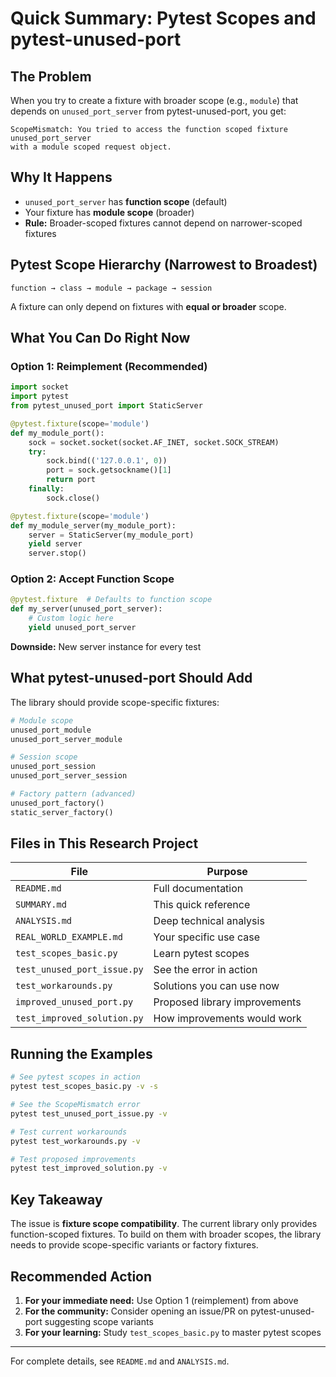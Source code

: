 # Quick Summary: Pytest Scopes and pytest-unused-port

## The Problem

When you try to create a fixture with broader scope (e.g., `module`) that depends on `unused_port_server` from pytest-unused-port, you get:

```
ScopeMismatch: You tried to access the function scoped fixture unused_port_server
with a module scoped request object.
```

## Why It Happens

- `unused_port_server` has **function scope** (default)
- Your fixture has **module scope** (broader)
- **Rule:** Broader-scoped fixtures cannot depend on narrower-scoped fixtures

## Pytest Scope Hierarchy (Narrowest to Broadest)

```
function → class → module → package → session
```

A fixture can only depend on fixtures with **equal or broader** scope.

## What You Can Do Right Now

### Option 1: Reimplement (Recommended)

```python
import socket
import pytest
from pytest_unused_port import StaticServer

@pytest.fixture(scope='module')
def my_module_port():
    sock = socket.socket(socket.AF_INET, socket.SOCK_STREAM)
    try:
        sock.bind(('127.0.0.1', 0))
        port = sock.getsockname()[1]
        return port
    finally:
        sock.close()

@pytest.fixture(scope='module')
def my_module_server(my_module_port):
    server = StaticServer(my_module_port)
    yield server
    server.stop()
```

### Option 2: Accept Function Scope

```python
@pytest.fixture  # Defaults to function scope
def my_server(unused_port_server):
    # Custom logic here
    yield unused_port_server
```

**Downside:** New server instance for every test

## What pytest-unused-port Should Add

The library should provide scope-specific fixtures:

```python
# Module scope
unused_port_module
unused_port_server_module

# Session scope
unused_port_session
unused_port_server_session

# Factory pattern (advanced)
unused_port_factory()
static_server_factory()
```

## Files in This Research Project

| File | Purpose |
|------|---------|
| `README.md` | Full documentation |
| `SUMMARY.md` | This quick reference |
| `ANALYSIS.md` | Deep technical analysis |
| `REAL_WORLD_EXAMPLE.md` | Your specific use case |
| `test_scopes_basic.py` | Learn pytest scopes |
| `test_unused_port_issue.py` | See the error in action |
| `test_workarounds.py` | Solutions you can use now |
| `improved_unused_port.py` | Proposed library improvements |
| `test_improved_solution.py` | How improvements would work |

## Running the Examples

```bash
# See pytest scopes in action
pytest test_scopes_basic.py -v -s

# See the ScopeMismatch error
pytest test_unused_port_issue.py -v

# Test current workarounds
pytest test_workarounds.py -v

# Test proposed improvements
pytest test_improved_solution.py -v
```

## Key Takeaway

The issue is **fixture scope compatibility**. The current library only provides function-scoped fixtures. To build on them with broader scopes, the library needs to provide scope-specific variants or factory fixtures.

## Recommended Action

1. **For your immediate need:** Use Option 1 (reimplement) from above
2. **For the community:** Consider opening an issue/PR on pytest-unused-port suggesting scope variants
3. **For your learning:** Study `test_scopes_basic.py` to master pytest scopes

---

For complete details, see `README.md` and `ANALYSIS.md`.

